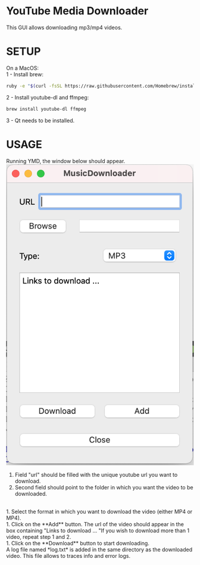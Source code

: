 # YouTube Media Downloader
This GUI allows downloading mp3/mp4 videos. <br>
 
# SETUP
On a MacOS: <br>
1 - Install brew: 
```sh
ruby -e "$(curl -fsSL https://raw.githubusercontent.com/Homebrew/install/master/install)" < /dev/null 2> /dev/null"
```
2 - Install youtube-dl and ffmpeg:
```sh
brew install youtube-dl ffmpeg
```
3 - Qt needs to be installed.

# USAGE
Running YMD, the window below should appear.
![image](YMD.png)

1. Field "url" should be filled with the unique youtube url you want to download. <br>
1. Second field should point to the folder in which you want the video to be downloaded.
<br>
1. Select the format in which you want to download the video (either MP4 or MP4). 
<br>
1. Click on the **Add** button. The url of the video should appear in the box containing "Links to download ... "If you wish to download more than 1 video, repeat step 1 and 2. <br>
1.  Click on the **Download** button to start downloading. <br>
A log file named *log.txt* is added in the same directory as the downloaded video. This file allows to traces info and error logs. 